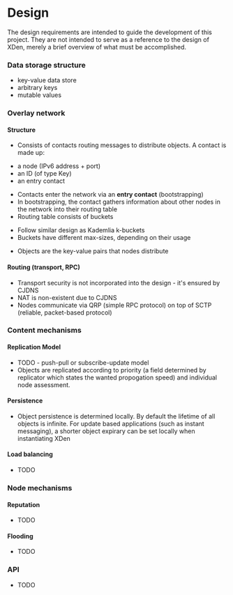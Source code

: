 # Design
The design requirements are intended to guide the development of this project. They are not intended to serve as a reference to the design of XDen, merely a brief overview of what must be accomplished. 

### Data storage structure
* key-value data store
* arbitrary keys 
* mutable values

### Overlay network
#### Structure
* Consists of contacts routing messages to distribute objects. A contact is made up:
 - a node (IPv6 address + port)
 - an ID (of type Key) 
 - an entry contact
* Contacts enter the network via an **entry contact** (bootstrapping)
* In bootstrapping, the contact gathers information about other nodes in the network into their routing table
* Routing table consists of buckets
 - Follow similar design as Kademlia k-buckets
 - Buckets have different max-sizes, depending on their usage
* Objects are the key-value pairs that nodes distribute

#### Routing (transport, RPC)
* Transport security is not incorporated into the design - it's ensured by CJDNS
* NAT is non-existent due to CJDNS
* Nodes communicate via QRP (simple RPC protocol) on top of SCTP (reliable, packet-based protocol)

### Content mechanisms
#### Replication Model
* TODO - push-pull or subscribe-update model
* Objects are replicated according to priority (a field determined by replicator which states the wanted propogation speed) and individual node assessment. 
#### Persistence
* Object persistence is determined locally. By default the lifetime of all objects is infinite. For update based applications (such as instant messaging), a shorter object expirary can be set locally when instantiating XDen
#### Load balancing
* TODO

### Node mechanisms
#### Reputation
* TODO
#### Flooding
* TODO

### API
* TODO